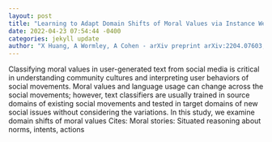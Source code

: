 ```yaml
--- 
layout: post 
title: "Learning to Adapt Domain Shifts of Moral Values via Instance Weighting" 
date: 2022-04-23 07:54:44 -0400 
categories: jekyll update 
author: "X Huang, A Wormley, A Cohen - arXiv preprint arXiv:2204.07603, 2022" 
--- 
```

Classifying moral values in user-generated text from social media is critical in understanding community cultures and interpreting user behaviors of social movements. Moral values and language usage can change across the social movements; however, text classifiers are usually trained in source domains of existing social movements and tested in target domains of new social issues without considering the variations. In this study, we examine domain shifts of moral values Cites: Moral stories: Situated reasoning about norms, intents, actions